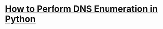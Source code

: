 # [How to Perform DNS Enumeration in Python](https://www.thepythoncode.com/article/dns-enumeration-with-python)